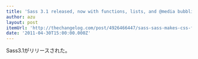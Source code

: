 ```yaml
---
title: 'Sass 3.1 released, now with functions, lists, and @media bubbling - The Changelog - Open Source moves fast. Keep up.'
author: azu
layout: post
itemUrl: 'http://thechangelog.com/post/4926466447/sass-sass-makes-css-fun-again'
date: '2011-04-30T15:00:00.000Z'
---
```

Sass3.1がリリースされた。


